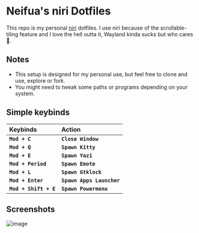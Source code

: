 # Neifua's niri Dotfiles

This repo is my personal [niri](https://github.com/YaLTeR/niri) dotfiles. I use niri because of the scrollable-tiling feature and I love the hell outta it, Wayland kinda sucks but who cares 🤷.

## Notes

- This setup is designed for my personal use, but feel free to clone and use, explore or fork.
- You might need to tweak some paths or programs depending on your system.

## Simple keybinds
|**Keybinds**|**Action**|
|:-|:-|
|**`Mod + C`**|**`Close Window`**|
|**`Mod + Q`**|**`Spawn Kitty`**|
|**`Mod + E`**|**`Spawn Yazi`**|
|**`Mod + Period`**|**`Spawn Emote`**|
|**`Mod + L`**|**`Spawn Gtklock`**|
|**`Mod + Enter`**|**`Spawn Apps Launcher`**|
|**`Mod + Shift + E`**|**`Spawn Powermenu`**|

## Screenshots
![image](https://github.com/user-attachments/assets/fa04918e-5cbe-41f1-8096-9a5b24ddbb70)
